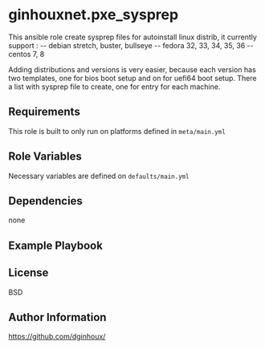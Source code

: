 ginhouxnet.pxe_sysprep
=========

This ansible role create sysprep files for autoinstall linux distrib, it currently support :
-- debian stretch, buster, bullseye
-- fedora 32, 33, 34, 35, 36
-- centos 7, 8

Adding distributions and versions is very easier, because each version has two templates, one for bios boot setup and on for uefi64 boot setup.
There a list with sysprep file to create, one for entry for each machine.



Requirements
------------

This role is built to only run on platforms defined in `meta/main.yml`


Role Variables
--------------

Necessary variables are defined on `defaults/main.yml`



Dependencies
------------

none


Example Playbook
----------------



License
-------

BSD


Author Information
------------------

https://github.com/dginhoux/
